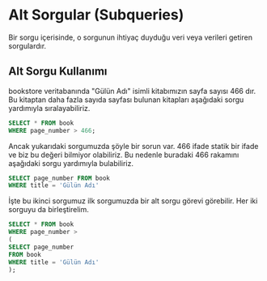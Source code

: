 # Alt Sorgular (Subqueries)
Bir sorgu içerisinde, o sorgunun ihtiyaç duyduğu veri veya verileri getiren sorgulardır.

## Alt Sorgu Kullanımı
bookstore veritabanında "Gülün Adı" isimli kitabımızın sayfa sayısı 466 dır. Bu kitaptan daha fazla sayıda sayfası bulunan kitapları aşağıdaki sorgu yardımıyla sıralayabiliriz.
```sql
SELECT * FROM book
WHERE page_number > 466;
```
Ancak yukarıdaki sorgumuzda şöyle bir sorun var. 466 ifade statik bir ifade ve biz bu değeri bilmiyor olabiliriz. Bu nedenle buradaki 466 rakamını aşağıdaki sorgu yardımıyla bulabiliriz.
```sql
SELECT page_number FROM book
WHERE title = 'Gülün Adı'
```
İşte bu ikinci sorgumuz ilk sorgumuzda bir alt sorgu görevi görebilir. Her iki sorguyu da birleştirelim.
```sql
SELECT * FROM book
WHERE page_number >
(
SELECT page_number
FROM book
WHERE title = 'Gülün Adı'
);
```